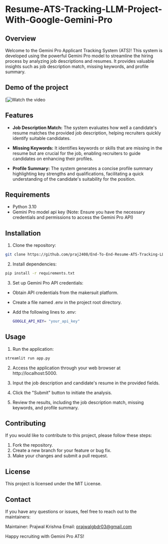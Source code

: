 # Resume-ATS-Tracking-LLM-Project-With-Google-Gemini-Pro
## Overview
Welcome to the Gemini Pro Applicant Tracking System (ATS)! This system is developed using the powerful Gemini Pro model to streamline the hiring process by analyzing job descriptions and resumes. It provides valuable insights such as job description match, missing keywords, and profile summary.

## Demo of the project
[![Watch the video]((https://github.com/atharvguitarist/ATS-Resume-Analyser-via-Gemini-Pro/blob/main/Project%20Demo.mp4))
## Features
- **Job Description Match:** The system evaluates how well a candidate's resume matches the provided job description, helping recruiters quickly identify suitable candidates.

- **Missing Keywords:** It identifies keywords or skills that are missing in the resume but are crucial for the job, enabling recruiters to guide candidates on enhancing their profiles.

- **Profile Summary:** The system generates a concise profile summary highlighting key strengths and qualifications, facilitating a quick understanding of the candidate's suitability for the position.

## Requirements
- Python 3.10
- Gemini Pro model api key (Note: Ensure you have the necessary credentials and permissions to access the Gemini Pro API)

## Installation
1. Clone the repository:
```bash
git clone https://github.com/praj2408/End-To-End-Resume-ATS-Tracking-LLM-Project-With-Google-Gemini-Pro/
```

2. Install dependencies:
```bash
pip install -r requirements.txt
```

3. Set up Gemini Pro API credentials:
 - Obtain API credentials from the makersuit platform.

 - Create a file named .env in the project root directory.

 - Add the following lines to .env:
   ```bash
   GOOGLE_API_KEY= "your_api_key"
   ```

## Usage
1. Run the application:
```bash
streamlit run app.py
```
2. Access the application through your web browser at http://localhost:5000.

3. Input the job description and candidate's resume in the provided fields.

4. Click the "Submit" button to initiate the analysis.

5. Review the results, including the job description match, missing keywords, and profile summary.


## Contributing
If you would like to contribute to this project, please follow these steps:

1. Fork the repository.
2. Create a new branch for your feature or bug fix.
3. Make your changes and submit a pull request.


## License
This project is licensed under the MIT License.

## Contact
If you have any questions or issues, feel free to reach out to the maintainers:

Maintainer: Prajwal Krishna
Email: prajwalgbdr03@gmail.com

Happy recruiting with Gemini Pro ATS!
